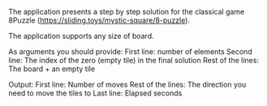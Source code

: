 The application presents a step by step solution for the classical game 8Puzzle (https://sliding.toys/mystic-square/8-puzzle).

The application supports any size of board.

As arguments you should provide:
First line:
number of elements
Second line:
The index of the zero (empty tile) in the final solution
Rest of the lines:
The board + an empty tile

Output:
First line:
Number of moves
Rest of the lines:
The direction you need to move the tiles to
Last line:
Elapsed seconds
